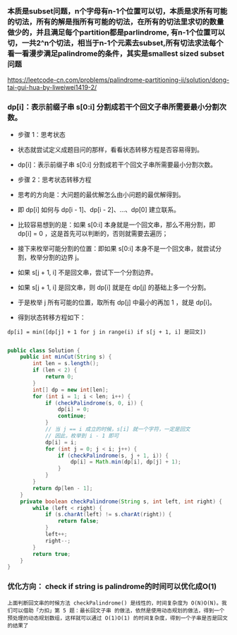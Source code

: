 
### 本质是subset问题，n个字母有n-1个位置可以切，本质是求所有可能的切法，所有的解是指所有可能的切法，在所有的切法里求切的数量做少的，并且满足每个partition都是parlindrome, 有n-1个位置可以切，一共2^n个切法，相当于n-1个元素去subset,所有切法求法每个看一看漫步满足palindrome的条件，其实是smallest sized subset问题


https://leetcode-cn.com/problems/palindrome-partitioning-ii/solution/dong-tai-gui-hua-by-liweiwei1419-2/

### dp[i]：表示前缀子串 s[0:i] 分割成若干个回文子串所需要最小分割次数。

- 步骤 1：思考状态
- 状态就尝试定义成题目问的那样，看看状态转移方程是否容易得到。

- dp[i]：表示前缀子串 s[0:i] 分割成若干个回文子串所需要最小分割次数。

- 步骤 2：思考状态转移方程
- 思考的方向是：大问题的最优解怎么由小问题的最优解得到。

- 即 dp[i] 如何与 dp[i - 1]、dp[i - 2]、...、dp[0] 建立联系。

- 比较容易想到的是：如果 s[0:i] 本身就是一个回文串，那么不用分割，即 dp[i] = 0 ，这是首先可以判断的，否则就需要去遍历；

- 接下来枚举可能分割的位置：即如果 s[0:i] 本身不是一个回文串，就尝试分割，枚举分割的边界 j。

- 如果 s[j + 1, i] 不是回文串，尝试下一个分割边界。

- 如果 s[j + 1, i] 是回文串，则 dp[i] 就是在 dp[j] 的基础上多一个分割。

- 于是枚举 j 所有可能的位置，取所有 dp[j] 中最小的再加 1 ，就是 dp[i]。

- 得到状态转移方程如下：


```
dp[i] = min([dp[j] + 1 for j in range(i) if s[j + 1, i] 是回文])
```



```java

public class Solution {
    public int minCut(String s) {
        int len = s.length();
        if (len < 2) {
            return 0;
        }
        int[] dp = new int[len];
        for (int i = 1; i < len; i++) {
            if (checkPalindrome(s, 0, i)) {
                dp[i] = 0;
                continue;
            }
            // 当 j == i 成立的时候，s[i] 就一个字符，一定是回文
            // 因此，枚举到 i - 1 即可
            dp[i] = i;
            for (int j = 0; j < i; j++) {
                if (checkPalindrome(s, j + 1, i)) {
                    dp[i] = Math.min(dp[i], dp[j] + 1);
                }
            }
        }
        return dp[len - 1];
    }
    private boolean checkPalindrome(String s, int left, int right) {
        while (left < right) {
            if (s.charAt(left) != s.charAt(right)) {
                return false;
            }
            left++;
            right--;
        }
        return true;
    }
}
```


### 优化方向： check if string is palindrome的时间可以优化成O(1)

```
上面判断回文串的时候方法 checkPalindrome() 是线性的，时间复杂度为 O(N)O(N)。我们可以借助「力扣」第 5 题：最长回文子串 的做法，依然是使用动态规划的做法，得到一个预处理的动态规划数组，这样就可以通过 O(1)O(1) 的时间复杂度，得到一个子串是否是回文的结果了
```
